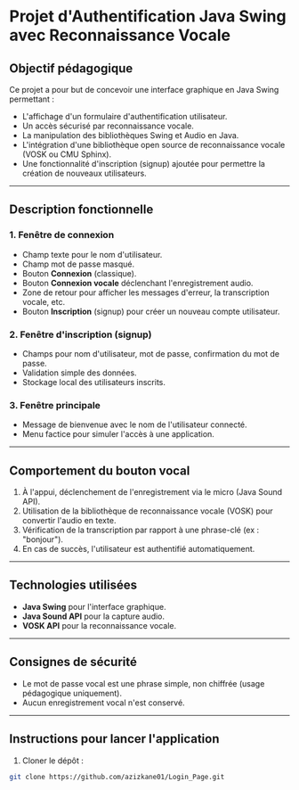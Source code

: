 # Projet d'Authentification Java Swing avec Reconnaissance Vocale

## Objectif pédagogique

Ce projet a pour but de concevoir une interface graphique en Java Swing permettant :

- L'affichage d'un formulaire d'authentification utilisateur.
- Un accès sécurisé par reconnaissance vocale.
- La manipulation des bibliothèques Swing et Audio en Java.
- L'intégration d'une bibliothèque open source de reconnaissance vocale (VOSK ou CMU Sphinx).
- Une fonctionnalité d'inscription (signup) ajoutée pour permettre la création de nouveaux utilisateurs.

---

## Description fonctionnelle

### 1. Fenêtre de connexion

- Champ texte pour le nom d'utilisateur.
- Champ mot de passe masqué.
- Bouton **Connexion** (classique).
- Bouton **Connexion vocale** déclenchant l'enregistrement audio.
- Zone de retour pour afficher les messages d'erreur, la transcription vocale, etc.
- Bouton **Inscription** (signup) pour créer un nouveau compte utilisateur.

### 2. Fenêtre d'inscription (signup)

- Champs pour nom d'utilisateur, mot de passe, confirmation du mot de passe.
- Validation simple des données.
- Stockage local  des utilisateurs inscrits.

### 3. Fenêtre principale

- Message de bienvenue avec le nom de l'utilisateur connecté.
- Menu factice pour simuler l'accès à une application.

---

## Comportement du bouton vocal

1. À l'appui, déclenchement de l'enregistrement via le micro (Java Sound API).
2. Utilisation de la bibliothèque de reconnaissance vocale (VOSK) pour convertir l'audio en texte.
3. Vérification de la transcription par rapport à une phrase-clé  (ex : "bonjour").
4. En cas de succès, l'utilisateur est authentifié automatiquement.

---

## Technologies utilisées

- **Java Swing** pour l'interface graphique.
- **Java Sound API** pour la capture audio.
- **VOSK API**  pour la reconnaissance vocale.


---

## Consignes de sécurité

- Le mot de passe vocal est une phrase simple, non chiffrée (usage pédagogique uniquement).
- Aucun enregistrement vocal n'est conservé.

---

## Instructions pour lancer l'application

1. Cloner le dépôt :

```bash
git clone https://github.com/azizkane01/Login_Page.git
